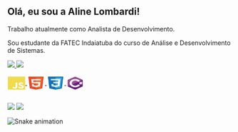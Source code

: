 ## Olá, eu sou a Aline Lombardi!

Trabalho atualmente como Analista de Desenvolvimento.

Sou estudante da FATEC Indaiatuba do curso de Análise e Desenvolvimento de Sistemas.


 <div>
  <a href="https://github.com/alinelombardi">
  <img height="140em" src="https://github-readme-stats.vercel.app/api?username=alinelombardi&show_icons=true&theme=dracula&include_all_commits=true&count_private=true"/>
  <img height="140em" src="https://github-readme-stats.vercel.app/api/top-langs/?username=alinelombardi&layout=compact&langs_count=7&theme=dracula"/>
</div>
<div style="display: inline_block"><br>
  <img align="center" alt="aline-Js" height="30" width="40" src="https://raw.githubusercontent.com/devicons/devicon/master/icons/javascript/javascript-plain.svg">
  <img align="center" alt="aline-HTML" height="30" width="40" src="https://raw.githubusercontent.com/devicons/devicon/master/icons/html5/html5-original.svg">
  <img align="center" alt="aline-CSS" height="30" width="40" src="https://raw.githubusercontent.com/devicons/devicon/master/icons/css3/css3-original.svg">
  <img align="center" alt="aline-Csharp" height="30" width="40" src="https://raw.githubusercontent.com/devicons/devicon/master/icons/csharp/csharp-original.svg">
  
</div>
  
  ##
 
<div> 
  <a href = "mailto:alinelf86@gmail.com"><img src="https://img.shields.io/badge/-Gmail-%23333?style=for-the-badge&logo=gmail&logoColor=white" target="_blank"></a>
  <a href="https://www.linkedin.com/in/aline-lombardi" target="_blank"><img src="https://img.shields.io/badge/-LinkedIn-%230077B5?style=for-the-badge&logo=linkedin&logoColor=white" target="_blank"></a> 
 
  ![Snake animation](https://github.com/alinelombardi/alinelombardi/blob/output/github-contribution-grid-snake.svg)
 
</div>
